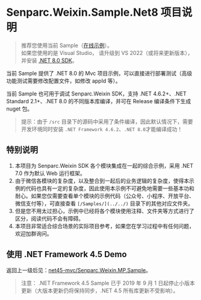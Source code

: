 # Senparc.Weixin.Sample.Net8 项目说明

> 推荐您使用当前 Sample（[在线示例](https://sdk.weixin.senparc.com/)）。<br>
> 如果您使用的是 Visual Studio，
请升级到 VS 2022（或将来更新版本），并安装 [.NET 8.0 SDK](https://dotnet.microsoft.com/en-us/download/dotnet/8.0)。

当前 Sample 提供了 .NET 8.0 的 Mvc 项目示例，可以直接进行部署测试（高级功能测试需要修改配置文件，如修改 appId 等）。

当前 Sample 也可用于调试 Senparc.Weixin SDK，支持 .NET 4.6.2+、.NET Standard 2.1+、.NET 8.0 的不同版本库编译，并可在 Release 编译条件下生成 nuget 包。

> 提示：由于 `/src` 目录下的源码中采用了条件编译，因此默认情况下，需要开发环境同时安装 `.NET Framework 4.6.2`、`.NET 8.0`才能编译成功！

## 特别说明

1. 本项目为 Senparc.Weixin SDK 各个模块集成在一起的综合示例，采用 .NET 7.0 作为默认 Web 运行框架。
2. 由于微信各模块的复杂度，以及整合到一起后的业务逻辑的复杂度，使得本示例的代码也具有一定的复杂度，因此使用本示例不可避免地需要一些基本功和耐心。如果您仅需要查看单个模块的示例代码（公众号、小程序、开放平台、微信支付等），可直接查看 `[/Samples/](../../)` 目录下的其他对应文件夹。
3. 但是您不用太过担心，示例中已经将各个模块使用注释、文件夹等方式进行了区分，阅读代码不会有障碍。
4. 本项目非常适合综合场景的实际项目参考，如果您在学习过程中有任何问题，欢迎加群询问。

## 使用 .NET Framework 4.5 Demo

返回上一级后见：[net45-mvc/Senparc.Weixin.MP.Sample](../net45-mvc)。

> 注意： .NET Framework 4.5 Sample 已于 2019 年 9 月 1 日起停止小版本更新（大版本更新仍将保持同步，.NET 4.5 所有库更新不受影响）。

